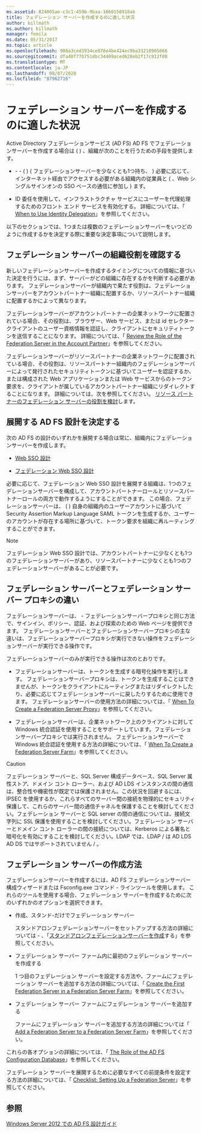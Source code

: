 ```yaml
---
ms.assetid: 824005ae-c3c1-459b-9baa-1660158918ab
title: フェデレーション サーバーを作成するのに適した状況
author: billmath
ms.author: billmath
manager: femila
ms.date: 05/31/2017
ms.topic: article
ms.openlocfilehash: 908a3ced3934ce078e4be424ec9ba33210905066
ms.sourcegitcommit: dfa48f77b751dbc34409aced628eb2f17c912f08
ms.translationtype: MT
ms.contentlocale: ja-JP
ms.lasthandoff: 08/07/2020
ms.locfileid: "87962716"
---
```

# <a name="when-to-create-a-federation-server"></a>フェデレーション サーバーを作成するのに適した状況

Active Directory フェデレーションサービス (AD FS) AD FS でフェデレーションサーバーを作成する場合は \( \) 、組織が次のことを行うための手段を提供します。

-   \- \- \( \) \( フェデレーションサーバーを少なくとも1つ持ち、 \) 必要に応じて、インターネット経由でアクセスする必要がある組織内の従業員と \( 、Web シングルサインオンの SSO ベースの通信に参加し \) ます。

-   ID 委任を使用して、インフラストラクチャ サービスにユーザーを代理処理するためのフロント エンド サービスを有効化する。 詳細については、「 [When to Use Identity Delegation](When-to-Use-Identity-Delegation.md)」を参照してください。

以下のセクションでは、1つまたは複数のフェデレーションサーバーをいつどのように作成するかを決定する際に重要な決定事項について説明します。

## <a name="determine-the-organizational-role-for-the-federation-server"></a>フェデレーション サーバーの組織役割を確認する
新しいフェデレーションサーバーを作成するタイミングについての情報に基づいた決定を行うには、まず、サーバーがどの組織に存在するかを判断する必要があります。 フェデレーションサーバーが組織内で果たす役割は、フェデレーションサーバーをアカウントパートナー組織に配置するか、リソースパートナー組織に配置するかによって異なります。

フェデレーションサーバーがアカウントパートナーの企業ネットワークに配置されている場合、その役割は、ブラウザー、Web サービス、または id セレクタークライアントのユーザー資格情報を認証し、クライアントにセキュリティトークンを送信することになります。 詳細については、「 [Review the Role of the Federation Server in the Account Partner](Review-the-Role-of-the-Federation-Server-in-the-Account-Partner.md)」を参照してください。

フェデレーションサーバーがリソースパートナーの企業ネットワークに配置されている場合、その役割は、リソースパートナー組織内のフェデレーションサーバーによって発行されたセキュリティトークンに基づいてユーザーを認証するか、または構成された Web アプリケーションまたは Web サービスからのトークン要求を、クライアントが属しているアカウントパートナー組織にリダイレクトすることになります。 詳細については、次を参照してください。 [リソース パートナーのフェデレーション サーバーの役割を検討](Review-the-Role-of-the-Federation-Server-in-the-Resource-Partner.md)します。

## <a name="determine-which-ad-fs-design-to-deploy"></a>展開する AD FS 設計を決定する
次の AD FS の設計のいずれかを展開する場合は常に、組織内にフェデレーションサーバーを作成します。

-   [Web SSO 設計](Web-SSO-Design.md)

-   [フェデレーション Web SSO 設計](Federated-Web-SSO-Design.md)

必要に応じて、フェデレーション Web SSO 設計を展開する組織は、1つのフェデレーションサーバーを構成して、アカウントパートナーロールとリソースパートナーロールの両方で動作するようにすることができます。 この場合、フェデレーションサーバーは、 \( \) 自身の組織内のユーザーアカウントに基づいて Security Assertion Markup Language SAML トークンを生成するか、ユーザーのアカウントが存在する場所に基づいて、トークン要求を組織に再ルーティングすることができます。

> [!NOTE]
> フェデレーション Web SSO 設計では、アカウントパートナーに少なくとも1つのフェデレーションサーバーがあり、リソースパートナーに少なくとも1つのフェデレーションサーバーがあることが必要です。

## <a name="differences-between-a-federation-server-and-a-federation-server-proxy"></a>フェデレーション サーバーとフェデレーション サーバー プロキシの違い
フェデレーションサーバーは、 \- フェデレーションサーバープロキシと同じ方法で、サインイン、ポリシー、認証、および探索のための Web ページを提供できます。 フェデレーションサーバーとフェデレーションサーバープロキシの主な違いは、フェデレーションサーバープロキシが実行できない操作をフェデレーションサーバーが実行できる操作です。

フェデレーションサーバーのみが実行できる操作は次のとおりです。

-   フェデレーションサーバーは、トークンを生成する暗号化操作を実行します。 フェデレーションサーバープロキシは、トークンを生成することはできませんが、トークンをクライアントにルーティングまたはリダイレクトしたり、必要に応じてフェデレーションサーバーに戻したりするために使用できます。 フェデレーションサーバーの使用方法の詳細については、「 [When To Create a Federation Server Proxy](When-to-Create-a-Federation-Server-Proxy.md)」を参照してください。

-   フェデレーションサーバーは、企業ネットワーク上のクライアントに対して Windows 統合認証を使用することをサポートしています。フェデレーションサーバープロキシでは実行されません。 フェデレーションサーバーで Windows 統合認証を使用する方法の詳細については、「 [When To Create a Federation Server Farm](When-to-Create-a-Federation-Server-Farm.md)」を参照してください。

> [!CAUTION]
> フェデレーション サーバーと、SQL Server 構成データベース、SQL Server 属性ストア、ドメイン コント ローラー、および AD LDS インスタンスの間の通信は、整合性や機密性が既定では保護されません。この状況を回避するには、IPSEC を使用するか、これらすべてのサーバー間の接続を物理的にセキュリティ保護して、これらのサーバー間の通信チャネルを保護することを検討してください。フェデレーション サーバーと SQL server の間の通信については、接続文字列に SSL 保護を使用することを検討してください。フェデレーション サーバーとドメイン コント ローラーの間の接続については、Kerberos による署名と暗号化を有効にすることを検討してください。LDAP では、LDAP \/ は AD LDS AD DS ではサポートされていません \/ 。

## <a name="how-to-create-a-federation-server"></a>フェデレーション サーバーの作成方法
フェデレーションサーバーを作成するには、AD FS フェデレーションサーバー構成ウィザードまたは Fsconfig.exe コマンド \- ラインツールを使用します。 これらのツールを使用する場合、フェデレーション サーバーを作成するために次のいずれかのオプションを選択できます。

-   作成、スタンド\-だけでフェデレーション サーバー

    スタンドアロンフェデレーションサーバーをセットアップする方法の詳細については \- 、「[スタンドアロンフェデレーションサーバーを作成](../../ad-fs/deployment/Create-a-Stand-Alone-Federation-Server.md)する」を参照してください。

-   フェデレーション サーバー ファーム内に最初のフェデレーション サーバーを作成する

    1 つ目のフェデレーション サーバーを設定する方法や、ファームにフェデレーション サーバーを追加する方法の詳細については、「 [Create the First Federation Server in a Federation Server Farm](../../ad-fs/deployment/Create-the-First-Federation-Server-in-a-Federation-Server-Farm.md)」を参照してください。

-   フェデレーション サーバー ファームにフェデレーション サーバーを追加する

    ファームにフェデレーション サーバーを追加する方法の詳細については「 [Add a Federation Server to a Federation Server Farm](../../ad-fs/deployment/Add-a-Federation-Server-to-a-Federation-Server-Farm.md)」を参照してください。

これらの各オプションの詳細については、「 [The Role of the AD FS Configuration Database](../../ad-fs/technical-reference/The-Role-of-the-AD-FS-Configuration-Database.md)」を参照してください。

フェデレーション サーバーを展開するために必要なすべての前提条件を設定する方法の詳細については、「 [Checklist: Setting Up a Federation Server](../../ad-fs/deployment/Checklist--Setting-Up-a-Federation-Server.md)」を参照してください。

## <a name="see-also"></a>参照
[Windows Server 2012 での AD FS 設計ガイド](AD-FS-Design-Guide-in-Windows-Server-2012.md)


